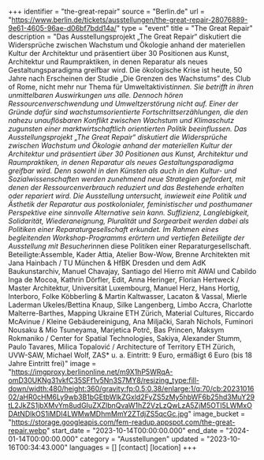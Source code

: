 +++
identifier = "the-great-repair"
source = "Berlin.de"
url = "https://www.berlin.de/tickets/ausstellungen/the-great-repair-28076889-9e61-4605-96ae-d06bf7bdd14a/"
type = "event"
title = "The Great Repair"
description = "Das Ausstellungsprojekt „The Great Repair“ diskutiert die Widersprüche zwischen Wachstum und Ökologie anhand der materiellen Kultur der Architektur und präsentiert über 30 Positionen aus Kunst, Architektur und Raumpraktiken, in denen Reparatur als neues Gestaltungsparadigma greifbar wird.
Die ökologische Krise ist heute, 50 Jahre nach Erscheinen der Studie „Die Grenzen des Wachstums” des Club of Rome, nicht mehr nur Thema für Umweltaktivist*innen.
Sie betrifft in ihren unmittelbaren Auswirkungen uns alle. Dennoch hören Ressourcenverschwendung und Umweltzerstörung nicht auf. Einer der Gründe dafür sind wachstumsorientierte Fortschrittserzählungen, die den nahezu unauflösbaren Konflikt zwischen Wachstum und Klimaschutz zugunsten einer marktwirtschaftlich orientierten Politik beeinflussen.
Das Ausstellungsprojekt „The Great Repair“ diskutiert die Widersprüche zwischen Wachstum und Ökologie anhand der materiellen Kultur der Architektur und präsentiert über 30 Positionen aus Kunst, Architektur und Raumpraktiken, in denen Reparatur als neues Gestaltungsparadigma greifbar wird. Denn sowohl in den Künsten als auch in den Kultur- und Sozialwissenschaften werden zunehmend neue Strategien gefordert, mit denen der Ressourcenverbrauch reduziert und das Bestehende erhalten oder repariert wird. Die Ausstellung untersucht, inwieweit eine Politik und Ästhetik der Reparatur aus postkolonialer, feministischer und posthumaner Perspektive eine sinnvolle Alternative sein kann. Suffizienz, Langlebigkeit, Solidarität, Wiederaneignung, Pluralität und Sorgearbeit werden dabei als Politiken einer Reparaturgesellschaft erkundet.
Im Rahmen eines begleitenden Workshop-Programms erörtern und vertiefen Beteiligte der Ausstellung mit Besucher*innen diese Politiken einer Reparaturgesellschaft.
Beteiligte:Assemble, Kader Attia, Atelier Bow-Wow, Brenne Architekten mit Jana Hainbach / TU München & HfBK Dresden und dem AdK Baukunstarchiv, Manuel Chavajay, Santiago del Hierro mit AWAI und Cabildo Inga de Mocoa, Kathrin Dörfler, Edit, Anna Heringer, Florian Hertweck / Master Architektur, Universität Luxembourg, Manuel Herz, Hans Hortig, Interboro, Folke Köbberling & Martin Kaltwasser, Lacaton & Vassal, Mierle Laderman Ukeles/Bettina Knaup, Silke Langenberg, Limbo Accra, Charlotte Malterre-Barthes, Mapping Ukraine ETH Zürich, Material Cultures, Riccardo McAvinue / Kleine Gebäudereinigung, Ana Miljački, Sarah Nichols, Fuminori Nousaku & Mio Tsuneyama, Marjetica Potrč, Bas Princen, Maksym Rokmaniko / Center for Spatial Technologies, Sakiya, Alexander Stumm, Paulo Tavares, Milica Topalović / Architecture of Territory ETH Zürich, UVW-SAW, Michael Wolf, ZAS* u. a.
Eintritt: 9 Euro, ermäßigt 6 Euro (bis 18 Jahre Eintritt frei)"
image = "https://imgproxy.berlinonline.net/m9X1hP5WRqA-omD30UKNg31vkfC35SFf1v5Nn3S7MY8/resizing_type:fill-down/width:480/height:360/gravity:fp:0.5:0.38/enlarge:1/q:70/cb:2023101602/aHR0cHM6Ly9wb3B1bGEtbWlkZGxld2FyZS5zMy5hbWF6b25hd3MuY29tL2JkZS1jbXMvYm8udGIuZXZlbnQvaW1hZ2VzLzQwLzA5ZjM5OTI5LWMxODAtNDlkOS1iMDI4LWMwMDhmMmY2ZTdjZS5qcGc.jpg"
image_bucket = "https://storage.googleapis.com/fem-readup.appspot.com/the-great-repair.webp"
start_date = "2023-10-14T00:00:00.000"
end_date = "2024-01-14T00:00:00.000"
category = "Ausstellungen"
updated = "2023-10-16T00:34:43.000"
languages = []
[contact]
[location]
+++